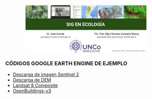 
## <img src="mds/figures_mds/Portada.png" width="75%" style="display: block; margin: auto;" />

### **CÓDIGOS GOOGLE EARTH ENGINE DE EJEMPLO**

- [Descarga de imagen Sentinel
  2](https://github.com/romina-gonzalez-musso/Curso_SIG-Eco_2023/blob/main/mds/1_Descarga_Sentinel2.md)
- [Descarga de
  DEM](https://github.com/romina-gonzalez-musso/Curso_SIG-Eco_2023/blob/main/mds/2_Descarga_DEM.md)
- [Landsat 8
  Composite](https://github.com/romina-gonzalez-musso/Curso_SIG-Eco_2023/blob/main/mds/3_Descarga_LANDSAT8_composite-pansharp.md)
- [OpenBuildings-v3](https://github.com/romina-gonzalez-musso/Curso_SIG-Eco_2023/blob/main/mds/Descarga_open_buildingsv3.js)
